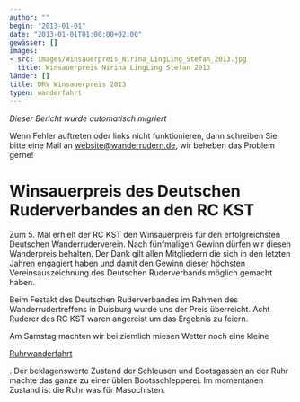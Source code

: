 ```yaml
---
author: ""
begin: "2013-01-01"
date: "2013-01-01T01:00:00+02:00"
gewässer: []
images:
- src: images/Winsauerpreis_Nirina_LingLing_Stefan_2013.jpg
  title: Winsauerpreis Nirina LingLing Stefan 2013
länder: []
title: DRV Winsauerpreis 2013
typen: wanderfahrt
---
```



*Dieser Bericht wurde automatisch migriert*

Wenn Fehler auftreten oder links nicht funktionieren, dann schreiben Sie bitte eine Mail an website@wanderrudern.de, wir beheben das Problem gerne!



# Winsauerpreis des Deutschen Ruderverbandes an den RC KST


Zum 5. Mal erhielt der RC KST den Winsauerpreis für den erfolgreichsten Deutschen Wanderruderverein. Nach fünfmaligen Gewinn dürfen wir diesen Wanderpreis behalten. Der Dank gilt allen Mitgliedern die sich in den letzten Jahren engagiert haben und damit den Gewinn dieser höchsten Vereinsauszeichnung des Deutschen Ruderverbands möglich gemacht haben.

Beim Festakt des Deutschen Ruderverbandes im Rahmen des Wanderrudertreffens in Duisburg wurde uns der Preis überreicht. Acht Ruderer des RC KST waren angereist um das Ergebnis zu feiern.

Am Samstag machten wir bei ziemlich miesen Wetter noch eine kleine

[Ruhrwanderfahrt](/berichte/2013/ruhr-wanderfahrt_2013)

. Der beklagenswerte Zustand der Schleusen und Bootsgassen an der Ruhr machte das ganze zu einer üblen Bootsschlepperei. Im momentanen Zustand ist die Ruhr was für Masochisten.
